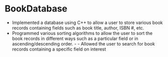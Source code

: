 # BookDatabase
- Implemented a database using C++ to allow a user to store various book records containing fields such as book title, author, ISBN #, etc. 
- Programmed various sorting algorithms to allow the user to sort the book records in different ways such as a particular field or in ascending/descending order. - - Allowed the user to search for book records containing a specific field on interest
